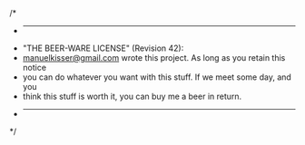 /*
* ----------------------------------------------------------------------------
* "THE BEER-WARE LICENSE" (Revision 42):
* <manuelkisser@gmail.com> wrote this project. As long as you retain this notice
* you can do whatever you want with this stuff. If we meet some day, and you
* think this stuff is worth it, you can buy me a beer in return.
* ----------------------------------------------------------------------------
*/